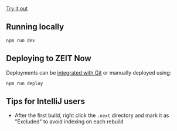 
[Try it out](https://alt-codes.itzgeoff.now.sh/)

## Running locally

```shell
npm run dev
```

## Deploying to ZEIT Now

Deployments can be [integrated with Git](https://zeit.co/docs/v2/git-integration/) or manually deployed using:

```shell
npm run deploy
```

## Tips for IntelliJ users

- After the first build, right click the `.next` directory and mark it as "Excluded" to avoid indexing on each rebuild